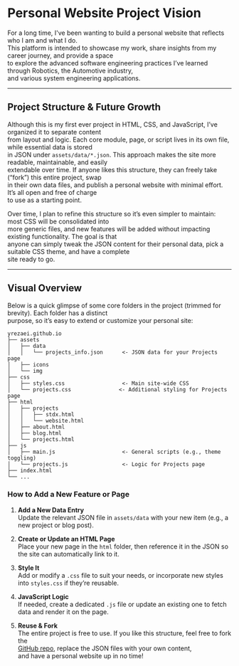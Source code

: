 # Personal Website Project Vision

For a long time, I've been wanting to build a personal website that reflects who I am and what I do.  
This platform is intended to showcase my work, share insights from my career journey, and provide a space  
to explore the advanced software engineering practices I’ve learned through Robotics, the Automotive industry,  
and various system engineering applications.

---

## Project Structure & Future Growth

Although this is my first ever project in HTML, CSS, and JavaScript, I’ve organized it to separate content  
from layout and logic. Each core module, page, or script lives in its own file, while essential data is stored  
in JSON under `assets/data/*.json`. This approach makes the site more readable, maintainable, and easily  
extendable over time. If anyone likes this structure, they can freely take (“fork”) this entire project, swap  
in their own data files, and publish a personal website with minimal effort. It’s all open and free of charge  
to use as a starting point.

Over time, I plan to refine this structure so it’s even simpler to maintain: most CSS will be consolidated into  
more generic files, and new features will be added without impacting existing functionality. The goal is that  
anyone can simply tweak the JSON content for their personal data, pick a suitable CSS theme, and have a complete  
site ready to go.

---

## Visual Overview

Below is a quick glimpse of some core folders in the project (trimmed for brevity). Each folder has a distinct  
purpose, so it’s easy to extend or customize your personal site:

```
yrezaei.github.io
├── assets
│   ├── data
│   │   └── projects_info.json      <- JSON data for your Projects page
│   ├── icons
│   └── img
├── css
│   ├── styles.css                  <- Main site-wide CSS
│   └── projects.css               <- Additional styling for Projects page
├── html
│   ├── projects
│   │   ├── stdx.html
│   │   └── website.html
│   ├── about.html
│   ├── blog.html
│   └── projects.html
├── js
│   ├── main.js                     <- General scripts (e.g., theme toggling)
│   └── projects.js                 <- Logic for Projects page
├── index.html
└── ...
```

### How to Add a New Feature or Page

1. **Add a New Data Entry**  
   Update the relevant JSON file in `assets/data` with your new item (e.g., a new project or blog post).

2. **Create or Update an HTML Page**  
   Place your new page in the `html` folder, then reference it in the JSON so the site can automatically link to it.

3. **Style It**  
   Add or modify a `.css` file to suit your needs, or incorporate new styles into `styles.css` if they’re reusable.

4. **JavaScript Logic**  
   If needed, create a dedicated `.js` file or update an existing one to fetch data and render it on the page.

5. **Reuse & Fork**  
   The entire project is free to use. If you like this structure, feel free to fork the  
   [GitHub repo](https://github.com/yrezaei/yrezaei.github.io), replace the JSON files with your own content,  
   and have a personal website up in no time!